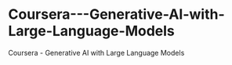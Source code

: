 # Coursera---Generative-AI-with-Large-Language-Models
Coursera - Generative AI with Large Language Models
